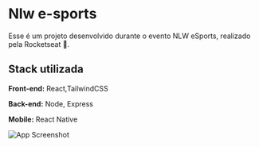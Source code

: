 # Nlw e-sports

Esse é um projeto desenvolvido durante o evento NLW eSports, realizado pela Rocketseat 🚀.

## Stack utilizada

**Front-end:** React,TailwindCSS

**Back-end:** Node, Express

**Mobile:** React Native





![App Screenshot](https://i.imgur.com/imalHv8.png)

